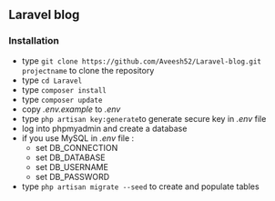 ## Laravel blog ##

### Installation ###

* type `git clone https://github.com/Aveesh52/Laravel-blog.git projectname` to clone the repository 
* type `cd Laravel`
* type `composer install`
* type `composer update`
* copy *.env.example* to *.env*
* type `php artisan key:generate`to generate secure key in *.env* file
* log into phpmyadmin and create a database 
* if you use MySQL in *.env* file :
   * set DB_CONNECTION
   * set DB_DATABASE
   * set DB_USERNAME
   * set DB_PASSWORD
* type `php artisan migrate --seed` to create and populate tables

